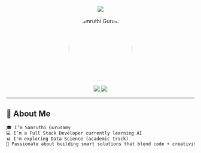 <!-- Banner -->
<p align="center">
  <img src="https://readme-typing-svg.demolab.com?font=Fira+Code&weight=700&size=30&pause=1000&color=F700FF&center=true&vCenter=true&width=900&lines=Hey+%F0%9F%91%8B+I'm+Samruthi+Gurusamy;Full+Stack+Developer+%2B+AI+Learner+%2B+DS+Explorer;Welcome+to+my+GitHub+profile!">
</p>

<!-- Profile Picture -->
<p align="center">
  <img src="https://avatars.githubusercontent.com/u/00000000?v=4" alt="Samruthi Gurusamy" width="170" style="border-radius: 50%;">
</p>

<!-- Socials -->
<p align="center">
  <a href="https://www.instagram.com/samruuzzz" target="_blank">
    <img src="https://img.shields.io/badge/Instagram-F700FF?style=for-the-badge&logo=instagram&logoColor=white"/>
  </a>
  <a href="mailto:samruthigurusamy@example.com" target="_blank">
    <img src="https://img.shields.io/badge/Email-FF1493?style=for-the-badge&logo=gmail&logoColor=white"/>
  </a>
</p>

---

## 🌟 About Me

```txt
🎓 I’m Samruthi Gurusamy  
💻 I’m a Full Stack Developer currently learning AI  
📊 I'm exploring Data Science (academic track)  
🚀 Passionate about building smart solutions that blend code + creativity  

